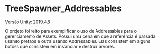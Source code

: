 # TreeSpawner_Addressables

Versão Unity: 2019.4.8
<p>O projeto foi feito para exemplificar o uso de Addressables para o gerenciamento de Assets. Possui uma cena em que a referência é passada usando prefabs e outra usando Addressables. Elas consistem em alguns botões que consistem em instanciar e destruir árvores.</p>
